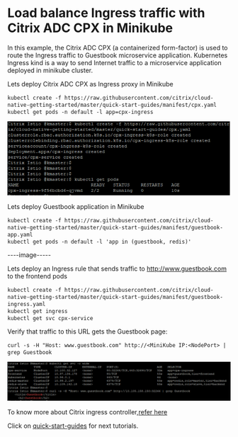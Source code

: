 # Load balance Ingress traffic with Citrix ADC CPX in Minikube

In this example, the Citrix ADC CPX (a containerized form-factor) is used to route the Ingress traffic to Guestbook microservice application.
Kubernetes Ingress kind is a way to send Internet traffic to a microservice application deployed in minikube cluster.

Lets deploy Citrix ADC CPX as Ingress proxy in Minikube
```
kubectl create -f https://raw.githubusercontent.com/citrix/cloud-native-getting-started/master/quick-start-guides/manifest/cpx.yaml
kubectl get pods -n default -l app=cpx-ingress
```
![tier2-cic](images/tier2-cic.png)

Lets deploy Guestbook application in Minikube
```
kubectl create -f https://raw.githubusercontent.com/citrix/cloud-native-getting-started/master/quick-start-guides/manifest/guestbook-app.yaml
kubectl get pods -n default -l 'app in (guestbook, redis)'
```
----image-----

Lets deploy an Ingress rule that sends traffic to http://www.guestbook.com to the frontend pods
```
kubectl create -f https://raw.githubusercontent.com/citrix/cloud-native-getting-started/master/quick-start-guides/manifest/guestbook-ingress.yaml
kubectl get ingress
kubectl get svc cpx-service
```

Verify that traffic to this URL gets the Guestbook page:
```
curl -s -H "Host: www.guestbook.com" http://<MiniKube IP:<NodePort> | grep Guestbook
```
![guestbook-minikube-output](images/guestbook-minikube-output.png)

To know more about Citrix ingress controller,[refer here](https://github.com/citrix/citrix-k8s-ingress-controller)

Click on [quick-start-guides](https://github.com/citrix/cloud-native-getting-started/tree/master/quick-start-guides) for next tutorials.
